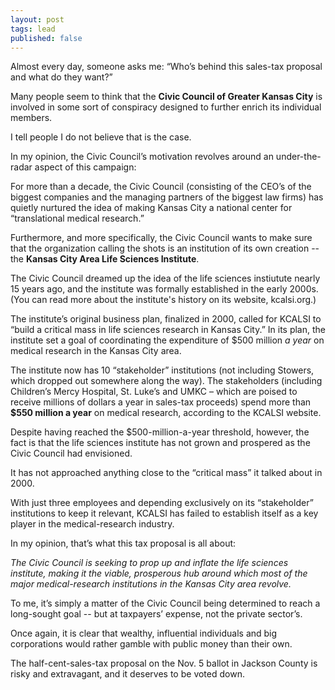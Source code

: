 ```yaml
---
layout: post
tags: lead
published: false
---
```


Almost every day, someone asks me: “Who’s behind this sales-tax proposal and what do they want?” 

Many people seem to think that the **Civic Council of Greater Kansas City** is involved in some sort of conspiracy designed to further enrich its individual members.  

I tell people I do not believe that is the case. 

In my opinion, the Civic Council’s motivation revolves around an under-the-radar aspect of this campaign:

For more than a decade, the Civic Council (consisting of the CEO’s of the biggest companies and the managing partners of the biggest law firms) has quietly nurtured the idea of making Kansas City a national center for “translational medical research.”

Furthermore, and more specifically, the Civic Council wants to make sure that the organization calling the shots is an institution of its own creation -- the **Kansas City Area Life Sciences Institute**.

The Civic Council dreamed up the idea of the life sciences instiutute nearly 15 years ago, and the institute was formally established in the early 2000s. (You can read more about the institute's history on its website, kcalsi.org.)

The institute’s original business plan, finalized in 2000, called for KCALSI to “build a critical mass in life sciences research in Kansas City.” In its plan, the institute set a goal of coordinating the expenditure of $500 million _a year_ on medical research in the Kansas City area. 

The institute now has 10 “stakeholder” institutions (not including Stowers, which dropped out somewhere along the way). The stakeholders (including Children’s Mercy Hospital, St. Luke’s and UMKC – which are poised to receive millions of dollars a year in sales-tax proceeds) spend more than **$550 million a year** on medical research, according to the KCALSI website. 

Despite having reached the $500-million-a-year threshold, however, the fact is that the life sciences institute has not grown and prospered as the Civic Council had envisioned.

It has not approached anything close to the “critical mass” it talked about in 2000. 

With just three employees and depending exclusively on its “stakeholder” institutions to keep it relevant, KCALSI has failed to establish itself as a key player in the medical-research industry.

In my opinion, that’s what this tax proposal is all about:

_The Civic Council is seeking to prop up and inflate the life sciences institute, making it the viable, prosperous hub around which most of the major medical-research institutions in the Kansas City area revolve._       

To me, it’s simply a matter of the Civic Council being determined to reach a long-sought goal -- but at taxpayers’ expense, not the private sector’s.

Once again, it is clear that wealthy, influential individuals and big corporations would rather gamble with public money than their own. 

The half-cent-sales-tax proposal on the Nov. 5 ballot in Jackson County is risky and extravagant, and it deserves to be voted down.   
		
